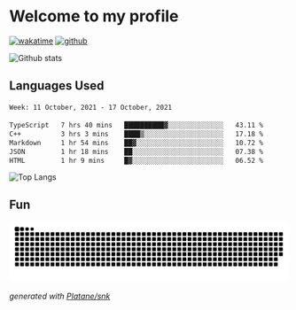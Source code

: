 # Welcome to my profile

[![wakatime](https://wakatime.com/badge/user/82c377cd-a54c-404c-b7df-177b313ca539.svg)](https://wakatime.com/@82c377cd-a54c-404c-b7df-177b313ca539)
[![github](https://img.shields.io/github/followers/xinthose?logo=github&style=plastic)](https://github.com/alanhamlett?tab=followers)

![Github stats](https://github-readme-stats.vercel.app/api?username=xinthose&show_icons=true&theme=radical&count_private=true)

## Languages Used

<!--START_SECTION:waka-->
```text
Week: 11 October, 2021 - 17 October, 2021

TypeScript   7 hrs 40 mins   ██████████▓░░░░░░░░░░░░░░   43.11 % 
C++          3 hrs 3 mins    ████▒░░░░░░░░░░░░░░░░░░░░   17.18 % 
Markdown     1 hr 54 mins    ██▓░░░░░░░░░░░░░░░░░░░░░░   10.72 % 
JSON         1 hr 18 mins    ██░░░░░░░░░░░░░░░░░░░░░░░   07.38 % 
HTML         1 hr 9 mins     █▓░░░░░░░░░░░░░░░░░░░░░░░   06.52 % 
```
<!--END_SECTION:waka-->

![Top Langs](https://github-readme-stats.vercel.app/api/top-langs/?username=xinthose)

## Fun
![github contribution grid snake animation](https://raw.githubusercontent.com/xinthose/xinthose/output/github-contribution-grid-snake.svg)

_generated with [Platane/snk](https://github.com/Platane/snk)_
